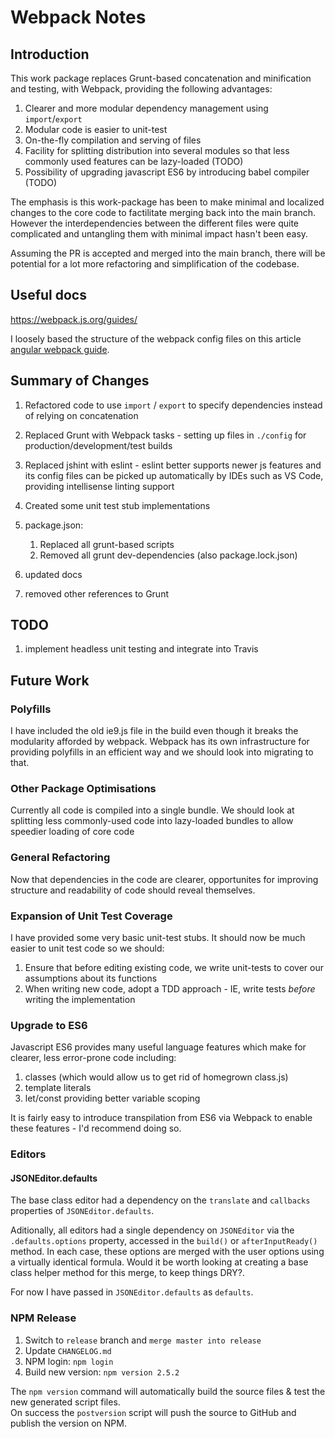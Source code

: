 # Webpack Notes

## Introduction

This work package replaces Grunt-based concatenation and minification and testing, with Webpack, providing the following advantages:

1. Clearer and more modular dependency management using `import`/`export`
1. Modular code is easier to unit-test
1. On-the-fly compilation and serving of files
1. Facility for splitting distribution into several modules so that less commonly used features can be lazy-loaded (TODO)
1. Possibility of upgrading javascript ES6 by introducing babel compiler (TODO)

The emphasis is this work-package has been to make minimal and localized changes to the core code to factilitate merging back into the main branch. However the interdependencies between the different files were quite complicated and untangling them with minimal impact hasn't been easy.

Assuming the PR is accepted and merged into the main branch, there will be potential for a lot more refactoring and simplification of the codebase.

## Useful docs

https://webpack.js.org/guides/

I loosely based the structure of the webpack config files on this article [angular webpack guide](https://v5.angular.io/guide/webpack).

## Summary of Changes

1. Refactored code to use `import` / `export` to specify dependencies instead of relying on concatenation
1. Replaced Grunt with Webpack tasks - setting up files in `./config` for production/development/test builds
1. Replaced jshint with eslint - eslint better supports newer js features and its config files can be picked up automatically by IDEs such as VS Code, providing intellisense linting support
1. Created some unit test stub implementations
1. package.json:
    1. Replaced all grunt-based scripts 
    1. Removed all grunt dev-dependencies (also package.lock.json)

1. updated docs
1. removed other references to Grunt

## TODO

1. implement headless unit testing and integrate into Travis

## Future Work

### Polyfills

I have included the old ie9.js file in the build even though it breaks the modularity afforded by webpack. Webpack has its own infrastructure for providing polyfills in an efficient way and we should look into migrating to that.

### Other Package Optimisations

Currently all code is compiled into a single bundle. We should look at splitting less commonly-used code into lazy-loaded bundles to allow speedier loading of core code

### General Refactoring

Now that dependencies in the code are clearer, opportunites for improving structure and readability of code should reveal themselves.

### Expansion of Unit Test Coverage

I have provided some very basic unit-test stubs. It should now be much easier to unit test code so we should:

1. Ensure that before editing existing code, we write unit-tests to cover our assumptions about its functions
1. When writing new code, adopt a TDD approach - IE, write tests *before* writing the implementation

### Upgrade to ES6

Javascript ES6 provides many useful language features which make for clearer, less error-prone code including:
1. classes (which would allow us to get rid of homegrown class.js)
1. template literals
1. let/const providing better variable scoping

It is fairly easy to introduce transpilation from ES6 via Webpack to enable these features - I'd recommend doing so.

### Editors

#### JSONEditor.defaults

The base class editor had a dependency on the `translate` and `callbacks` properties of `JSONEditor.defaults`.

Aditionally, all  editors had a single dependency on `JSONEditor` via the `.defaults.options` property, accessed in the `build()` or `afterInputReady()` method. In each case, these options are merged with the user options using a virtually identical formula. Would it be worth looking at creating a base class helper method for this merge, to keep things DRY?.

For now I have passed in `JSONEditor.defaults` as `defaults`.

### NPM Release

1. Switch to `release` branch and `merge master into release`
2. Update `CHANGELOG.md`
3. NPM login: `npm login`
4. Build new version: `npm version 2.5.2`

The `npm version` command will automatically build the source files & test the new generated script files.  
On success the `postversion` script will push the source to GitHub and publish the version on NPM.